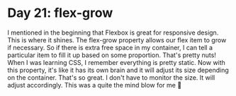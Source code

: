 # Day 21: flex-grow

I mentioned in the beginning that Flexbox is great for responsive design. This is where it shines. The flex-grow property allows our flex item to grow if necessary. So if there is extra free space in my container, I can tell a particular item to fill it up based on some proportion. That's pretty nuts! When I was learning CSS, I remember everything is pretty static. Now with this property, it's like it has its own brain and it will adjust its size depending on the container. That's so great. I don't have to monitor the size. It will adjust accordingly. This was a quite the mind blow for me 🤯

